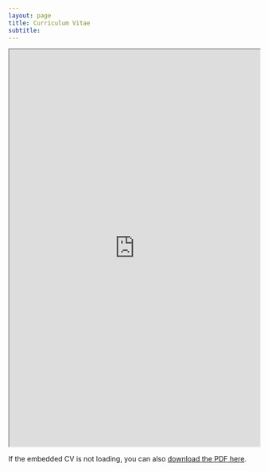 ```yaml
---
layout: page
title: Curriculum Vitae 
subtitle:  
---
```


<iframe src="https://drive.google.com/file/d/16vUnWM5m0ubvzhlck2w1nBsH_PB8P9xM/view?usp=sharing" width="100%" height="800px" allow="autoplay"></iframe>

<p>If the embedded CV is not loading, you can also <a href="https://drive.google.com/file/d/1UcDQ3JYUbmWvCzHzJGh8yHLJTdUvArxY/view?usp=sharing" target="_blank">download the PDF here</a>.</p>
